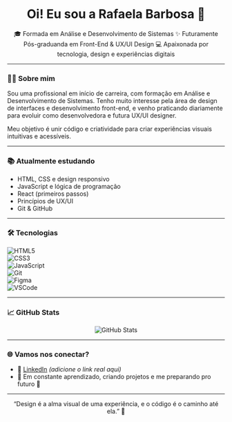 <h1 align="center">Oi! Eu sou a Rafaela Barbosa 👋</h1>

<p align="center">
🎓 Formada em Análise e Desenvolvimento de Sistemas  
✨ Futuramente Pós-graduanda em Front-End & UX/UI Design  
💻 Apaixonada por tecnologia, design e experiências digitais
</p>

---

### 👩‍💻 Sobre mim

Sou uma profissional em início de carreira, com formação em Análise e Desenvolvimento de Sistemas. Tenho muito interesse pela área de design de interfaces e desenvolvimento front-end, e venho praticando diariamente para evoluir como desenvolvedora e futura UX/UI designer.  

Meu objetivo é unir código e criatividade para criar experiências visuais intuitivas e acessíveis.

---

### 📚 Atualmente estudando

- HTML, CSS e design responsivo
- JavaScript e lógica de programação
- React (primeiros passos)
- Princípios de UX/UI
- Git & GitHub

---

### 🛠️ Tecnologias

![HTML5](https://img.shields.io/badge/-HTML5-333?style=flat&logo=html5)  
![CSS3](https://img.shields.io/badge/-CSS3-333?style=flat&logo=css3&logoColor=1572B6)  
![JavaScript](https://img.shields.io/badge/-JavaScript-333?style=flat&logo=javascript)  
![Git](https://img.shields.io/badge/-Git-333?style=flat&logo=git)  
![Figma](https://img.shields.io/badge/-Figma-333?style=flat&logo=figma)  
![VSCode](https://img.shields.io/badge/-VSCode-333?style=flat&logo=visualstudiocode)

---

### 📈 GitHub Stats

<p align="center">
  <img src="https://github-readme-stats.vercel.app/api?username=SEU_USUARIO&show_icons=true&theme=tokyonight" alt="GitHub Stats" />
</p>

---

### 🌐 Vamos nos conectar?

- 💼 [LinkedIn](https://linkedin.com/in/seuperfil) *(adicione o link real aqui)*
- 📌 Em constante aprendizado, criando projetos e me preparando pro futuro 🚀

---

<p align="center">
  “Design é a alma visual de uma experiência, e o código é o caminho até ela.” 🌈
</p>

